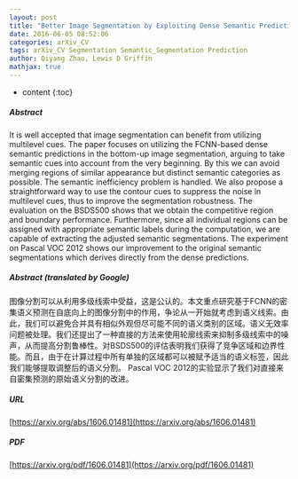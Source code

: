 ```yaml
---
layout: post
title: "Better Image Segmentation by Exploiting Dense Semantic Predictions"
date: 2016-06-05 08:52:06
categories: arXiv_CV
tags: arXiv_CV Segmentation Semantic_Segmentation Prediction
author: Qiyang Zhao, Lewis D Griffin
mathjax: true
---
```


* content
{:toc}

##### Abstract
It is well accepted that image segmentation can benefit from utilizing multilevel cues. The paper focuses on utilizing the FCNN-based dense semantic predictions in the bottom-up image segmentation, arguing to take semantic cues into account from the very beginning. By this we can avoid merging regions of similar appearance but distinct semantic categories as possible. The semantic inefficiency problem is handled. We also propose a straightforward way to use the contour cues to suppress the noise in multilevel cues, thus to improve the segmentation robustness. The evaluation on the BSDS500 shows that we obtain the competitive region and boundary performance. Furthermore, since all individual regions can be assigned with appropriate semantic labels during the computation, we are capable of extracting the adjusted semantic segmentations. The experiment on Pascal VOC 2012 shows our improvement to the original semantic segmentations which derives directly from the dense predictions.

##### Abstract (translated by Google)
图像分割可以从利用多级线索中受益，这是公认的。本文重点研究基于FCNN的密集语义预测在自底向上的图像分割中的作用，争论从一开始就考虑到语义线索。由此，我们可以避免合并具有相似外观但尽可能不同的语义类别的区域。语义无效率问题被处理。我们还提出了一种直接的方法来使用轮廓线索来抑制多级线索中的噪声，从而提高分割鲁棒性。对BSDS500的评估表明我们获得了竞争区域和边界性能。而且，由于在计算过程中所有单独的区域都可以被赋予适当的语义标签，因此我们能够提取调整后的语义分割。 Pascal VOC 2012的实验显示了我们对直接来自密集预测的原始语义分割的改进。

##### URL
[https://arxiv.org/abs/1606.01481](https://arxiv.org/abs/1606.01481)

##### PDF
[https://arxiv.org/pdf/1606.01481](https://arxiv.org/pdf/1606.01481)

